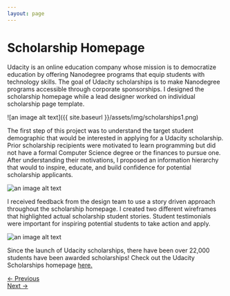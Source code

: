 ```yaml
---
layout: page
---
```


# Scholarship Homepage

Udacity is an online education company whose mission is to democratize education by offering Nanodegree programs that equip students with technology skills. The goal of Udacity scholarships is to make Nanodegree programs accessible through corporate sponsorships. I designed the scholarship homepage while a lead designer worked on individual scholarship page template.

![an image alt text]({{ site.baseurl }}/assets/img/scholarships1.png)

The first step of this project was to understand the target student demographic that would be interested in applying for a Udacity scholarship. Prior scholarship recipients were motivated to learn programming but did not have a formal Computer Science degree or the finances to pursue one. After understanding their motivations, I proposed an information hierarchy that would to inspire, educate, and build confidence for potential scholarship applicants.

![an image alt text]({{base.siteurl}}/assets/img/scholarships2.png)

I received feedback from the design team to use a story driven approach throughout the scholarship homepage. I created two different wireframes that highlighted actual scholarship student stories. Student testimonials were important for inspiring potential students to take action and apply.

![an image alt text]({{base.siteurl}}/assets/img/scholarships3.png)

Since the launch of Udacity scholarships, there have been over 22,000 students have been awarded scholarships!
Check out the Udacity Scholarships homepage <a href="https://www.udacity.com/scholarships" target="_blank">here. </a>

<div class="clearfix mxn2 container-sm mt4">
  <div class="col col-6">
    <a href="/projects/codestudio"> ← Previous </a>
  </div>

  <div class="col col-6 right-align">
    <a href="/projects/dvi"> Next → </a>
  </div>
</div>
